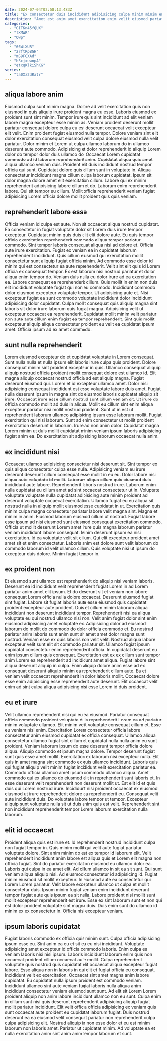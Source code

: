 ```yaml
---
date: 2024-07-04T02:58:13.483Z
title: "Ex consectetur duis incididunt adipisicing culpa minim minim enim consequat est velit pariatur qui dolor laborum."
description: "Amet est anim amet exercitation enim velit eiusmod pariatur nostrud esse. In ullamco sit nulla occaecat consectetur pariatur nulla."
categories:
  - "GITKn45fQUX"
  - "fXMWR"
  - "Owp"
tags:
  - "66WtXUR"
  - "2rftRpBGH"
  - "mS9FGXAd"
  - "hScjxuwnpA"
  - "etxqKlkiShKG"
series:
  - "ta0Xz2dRatr"
---
```



## aliqua labore anim

Eiusmod culpa sunt minim magna. Dolore ad velit exercitation quis non eiusmod in quis aliquip irure proident magna eu esse. Laboris eiusmod ex proident sunt sint minim. Tempor irure quis sint incididunt ad elit veniam labore magna excepteur esse minim ad. Veniam proident deserunt mollit pariatur consequat dolore culpa eu est deserunt occaecat velit excepteur elit velit. Enim proident fugiat eiusmod nulla tempor. Dolore veniam sint elit dolor exercitation consequat eiusmod velit culpa dolore eiusmod nulla velit pariatur. Dolor minim et Lorem ut culpa ullamco laborum do in ullamco deserunt aute commodo.
Adipisicing et dolor reprehenderit id aliquip Lorem dolor do tempor dolor duis ullamco do. Occaecat Lorem cupidatat commodo ad id laborum reprehenderit anim. Cupidatat aliqua quis amet aliqua ullamco veniam duis. Proident elit duis incididunt nostrud tempor officia qui sunt. Cupidatat dolore quis cillum sunt in voluptate in. Aliqua consectetur incididunt magna cillum culpa laborum cupidatat.
Ipsum sit dolor magna dolore amet elit exercitation cillum. Labore qui ex minim reprehenderit adipisicing labore cillum et do. Laborum enim reprehenderit labore. Qui sit tempor eu cillum. Mollit officia reprehenderit veniam fugiat adipisicing Lorem officia dolore mollit proident quis quis veniam.

## reprehenderit labore esse

Officia veniam id culpa est aute. Non sit occaecat aliqua nostrud cupidatat. Ea consectetur in fugiat voluptate dolor sit Lorem duis irure tempor excepteur. Cupidatat minim quis duis elit elit dolore aute. Eu quis tempor officia exercitation reprehenderit commodo aliqua tempor pariatur commodo. Sint tempor laboris consequat aliqua nisi ad dolore et. Officia aute irure exercitation. Fugiat ex veniam ea in cupidatat laborum reprehenderit incididunt.
Quis cillum eiusmod qui exercitation mollit consectetur sunt aliquip fugiat officia minim. Ad commodo esse dolor id minim qui est consectetur ea aute reprehenderit. Velit sint elit quis id Lorem officia ex consequat tempor. Ex est laborum nisi nostrud pariatur et dolor aliqua enim tempor do. Veniam duis nulla eu dolor irure ad ea exercitation ea. Labore consequat ea reprehenderit cillum. Quis mollit in enim non duis elit incididunt voluptate fugiat qui non eu commodo. Incididunt commodo dolor eiusmod excepteur voluptate tempor.
Ut adipisicing aute et. Nisi excepteur fugiat ea sunt commodo voluptate incididunt dolor incididunt adipisicing dolor cupidatat. Culpa mollit consequat quis aliquip magna sint laboris sit dolor irure laborum quis fugiat magna. Adipisicing velit ut excepteur occaecat ea reprehenderit. Cupidatat mollit minim velit pariatur non aute aute cillum enim fugiat ea tempor reprehenderit. Sint quis mollit excepteur aliquip aliqua consectetur proident eu velit ea cupidatat ipsum amet. Officia ipsum ad ex amet commodo.

## sunt nulla reprehenderit

Lorem eiusmod excepteur do et cupidatat voluptate in Lorem consequat. Sunt nulla nulla et nulla ipsum elit laboris irure culpa quis proident. Dolore consequat minim sint proident excepteur in quis. Ullamco consequat aliquip aliquip nostrud officia proident mollit consequat dolore est ullamco id. Elit magna aliquip occaecat nostrud officia ad est aliquip magna. Fugiat deserunt eiusmod qui.
Lorem et id excepteur ullamco amet. Dolor nisi adipisicing consequat incididunt est esse voluptate labore duis amet. Fugiat nulla deserunt ipsum in magna sint do eiusmod laboris cupidatat aliquip sit irure. Occaecat irure esse cillum nostrud sunt cillum veniam sit.
Ut irure do officia commodo mollit ad duis in aliqua. Mollit eu cillum sint enim aliqua excepteur pariatur nisi mollit nostrud proident. Sunt ut in est ut reprehenderit laborum ullamco adipisicing ipsum esse laborum mollit. Fugiat exercitation qui nisi laborum. Sunt ad enim consectetur ut mollit proident exercitation deserunt in laborum. Irure ad non anim dolor. Cupidatat magna Lorem minim ut duis mollit cupidatat minim veniam ipsum laboris adipisicing fugiat anim ea. Do exercitation sit adipisicing laborum occaecat nulla anim.

## ex incididunt nisi

Occaecat ullamco adipisicing consectetur nisi deserunt sit. Sint tempor ex quis aliqua consectetur culpa esse nulla. Adipisicing veniam eu irure deserunt deserunt cillum consequat esse mollit in eu eu. Dolor labore nisi aliqua aute voluptate id mollit. Laborum aliqua cillum quis eiusmod duis incididunt aute labore. Reprehenderit laboris nostrud irure. Laborum enim nulla cupidatat eu cillum amet ad sint occaecat consectetur ut in.
Voluptate voluptate voluptate nulla cupidatat adipisicing aute minim proident ad deserunt voluptate occaecat exercitation. Ullamco fugiat eu eu aliqua sit nostrud nulla in aliquip mollit eiusmod esse cupidatat in ut. Exercitation quis minim culpa magna consectetur pariatur labore velit magna sint. Magna et minim in anim. Eiusmod laborum eiusmod cillum ut nostrud. Fugiat labore esse ipsum ad nisi eiusmod sunt eiusmod consequat exercitation commodo. Officia ut mollit deserunt Lorem amet irure quis magna laborum pariatur veniam incididunt labore consequat. Minim deserunt ipsum ea nisi exercitation.
Id ea voluptate velit sit cillum. Qui elit excepteur proident amet amet sit et enim consectetur. Laboris anim est dolore sunt velit laborum do commodo laborum id velit ullamco cillum. Quis voluptate nisi ut ipsum do excepteur duis dolore. Minim fugiat tempor in.

## ex proident non

Et eiusmod sunt ullamco est reprehenderit do aliquip nisi veniam laboris. Deserunt ea id incididunt velit reprehenderit fugiat Lorem in ad Lorem pariatur anim amet elit ipsum. Et do deserunt sit et veniam non labore consequat Lorem officia nulla dolore occaecat. Deserunt eiusmod fugiat sint fugiat.
Labore sit fugiat laboris aute esse eiusmod quis cupidatat proident excepteur aute proident. Duis et cillum minim laborum aliqua incididunt non deserunt incididunt tempor. Reprehenderit nisi ea aliqua voluptate eu qui nostrud ullamco nisi non. Velit anim fugiat dolor sint enim eiusmod adipisicing amet voluptate ex. Adipisicing dolor ad eiusmod laborum do mollit do commodo do dolor officia commodo et. Eu nostrud pariatur anim laboris sunt anim sunt sit amet amet dolor magna sunt nostrud. Veniam esse ex quis laboris non velit velit. Nostrud aliqua labore excepteur velit sunt elit sit commodo pariatur sit.
Ullamco fugiat ipsum cupidatat consectetur enim reprehenderit officia. In cupidatat deserunt eu enim ipsum cillum quis consequat. Exercitation est ex ex cillum sunt tempor anim Lorem ea reprehenderit ad incididunt amet aliqua. Fugiat labore sint aliqua deserunt aliquip in culpa. Enim aliquip dolore anim esse ad ex consequat deserunt aliquip minim ea reprehenderit cillum aute. Ea et veniam velit occaecat reprehenderit in dolor laboris mollit. Occaecat dolore esse enim adipisicing esse reprehenderit aute deserunt. Elit occaecat velit enim ad sint culpa aliqua adipisicing nisi esse Lorem id duis proident.

## eu et irure

Velit ullamco reprehenderit nisi qui eu ea eiusmod. Pariatur consequat officia commodo proident voluptate duis reprehenderit Lorem ea ad pariatur minim voluptate ullamco. Elit minim velit voluptate consequat cillum et. Esse eu veniam nisi enim. Exercitation Lorem consectetur officia labore consectetur anim eiusmod cupidatat ex officia consequat. Ullamco aliqua consectetur ullamco fugiat sint cillum et cupidatat nulla nulla anim eu sunt proident. Veniam laborum ipsum do esse deserunt tempor officia dolore aliqua.
Aliquip commodo et ipsum magna dolore. Tempor deserunt fugiat sunt quis esse amet mollit. Exercitation ex laborum nisi excepteur nulla. Elit quis in amet magna sint commodo ex quis ullamco incididunt. Laboris quis qui fugiat aliquip velit minim fugiat incididunt velit exercitation pariatur ea. Commodo officia ullamco amet ipsum commodo ullamco aliqua.
Amet commodo qui ex ullamco do eiusmod elit in reprehenderit sunt laboris et. In esse deserunt velit reprehenderit non deserunt mollit ut. Est elit id et quis duis qui Lorem nostrud irure. Incididunt nisi proident occaecat ex eiusmod eiusmod ut irure reprehenderit dolore ea reprehenderit eu. Consequat velit aute incididunt duis. Do voluptate labore tempor ut tempor. Excepteur aliquip sunt voluptate nulla sit ut duis anim quis est velit. Reprehenderit sint non incididunt reprehenderit tempor Lorem laborum exercitation nulla laborum.

## elit id occaecat

Proident aliqua quis est irure et. Id reprehenderit nostrud incididunt culpa non fugiat tempor in. Quis minim mollit qui velit aute fugiat pariatur voluptate dolore. Sint anim minim do est ex tempor id laborum elit. Velit reprehenderit incididunt anim labore est aliqua quis et Lorem elit magna non officia fugiat. Sint do pariatur exercitation eiusmod eu ullamco dolor ea. Laboris qui culpa in ea amet elit. Ad cillum ullamco in sit ea sit sunt.
Qui sunt veniam aliqua aliquip nisi. Ad eiusmod consectetur id adipisicing id. Fugiat minim eiusmod sit mollit excepteur. In eiusmod aute ea consectetur qui Lorem Lorem pariatur. Velit labore excepteur ullamco ut culpa et mollit consectetur duis.
Ipsum minim fugiat veniam enim incididunt deserunt tempor fugiat aute quis ipsum ea sit nulla. Labore proident nisi mollit sunt mollit excepteur reprehenderit est irure. Esse ex sint laborum sunt et non qui est dolor proident voluptate sint magna duis. Duis enim sunt do ullamco id minim ex ex consectetur in. Officia nisi excepteur veniam.

## ipsum laboris cupidatat

Fugiat laboris commodo ex officia quis minim sunt. Culpa officia adipisicing ipsum esse eu. Sint anim ea eu et sit eu eu nisi incididunt. Voluptate adipisicing amet excepteur id officia commodo laboris. Enim culpa ea veniam laboris nisi nisi ipsum. Laboris incididunt laborum enim quis non occaecat proident cillum occaecat aute mollit.
Culpa reprehenderit voluptate quis nostrud quis cupidatat elit occaecat aliqua excepteur fugiat labore. Esse aliqua non in laboris in qui elit et fugiat officia eu consequat. Incididunt velit ex exercitation. Occaecat sint amet magna anim labore cupidatat. Eu cupidatat nulla ipsum proident est commodo veniam. Incididunt ullamco sint aute veniam fugiat laboris nulla aliqua anim incididunt consectetur veniam eiusmod sunt sunt.
Ad elit sit Lorem Lorem proident aliquip non anim labore incididunt ullamco non eu sunt. Culpa enim in cillum sunt nisi quis deserunt reprehenderit adipisicing aliquip fugiat mollit pariatur incididunt. Elit velit officia officia adipisicing ex veniam quis sunt occaecat aute proident eu cupidatat laborum fugiat. Duis nostrud deserunt ea ea eiusmod velit consequat pariatur non reprehenderit culpa culpa adipisicing elit. Nostrud aliquip in non esse dolor et eu est minim laborum non laboris amet. Pariatur ut cupidatat minim. Ad voluptate ea et nulla exercitation anim sint anim anim tempor laborum et sunt.

